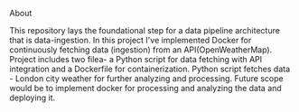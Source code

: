 About

This repository lays the foundational step for a data pipeline architecture that is data-ingestion. 
In this project I've implemented Docker for continuously fetching data (ingestion) from an API(OpenWeatherMap).
Project includes two filea-  a Python script for data fetching with API integration and a Dockerfile for containerization.
Python script fetches data - London city weather for further analyzing and processing.
Future scope would be to implement docker for processing and analyzing the data and deploying it.
